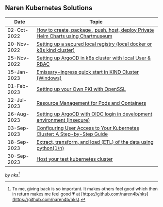 
## Naren Kubernetes Solutions 



| Date        | Topic                                                                                                       |
| ----------- | ----------------------------------------------------------------------------------------------------------- |
| 02-Oct-2022 | [How to create, package , push, host, deploy Private Helm Charts using Chartmuseum](private-helm-charts.md) |
| 20-Nov-2022 | [Setting up a secured local registry (local docker or k8s kind cluster)](local-docker-registry.md)          |
| 25-Nov-2022 | [Setting up ArgoCD in k8s cluster with local User & RBAC](argocd-rbac.md)                                   |
| 15-Jan-2023 | [Emissary-ingress quick start in KIND Cluster (Windows)](emissary-ingress.md)                               |
| 01-Feb-2023 | [Setting up your Own PKI with OpenSSL](openssl-certificate.md)                                              |
| 12-Jul-2023 | [Resource Management for Pods and Containers](k8s-resource-management.md)                                   |
| 26-Aug-2023 | [Setting up ArgoCD with OIDC login in development environment (insecure) ](argocd-oidc-setup.md)            |
| 03-Sep-2023 | [Configuring User Access to Your Kubernetes Cluster: A Step-by-Step Guide](kubernetes-adduser.md)           |
| 18-Sep-2023 | [Extract, transform, and load (ETL) of the data using python(1/n)](python_requests-1.md)                    |
| 30-Sep-2023 | [Host your test kubernetes cluster ](mykindk8scluster.md)                    |


_by nks[^note]_

[^note]:
    To me, giving back is so important. It makes others feel good which then in return makes me feel good :heartpulse:
    at [https://github.com/naren4b/nks](https://github.com/naren4b/nks).

    
